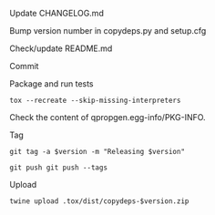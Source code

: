 Update CHANGELOG.md

Bump version number in copydeps.py and setup.cfg

Check/update README.md

Commit

Package and run tests

    tox --recreate --skip-missing-interpreters

Check the content of qpropgen.egg-info/PKG-INFO.

Tag

    git tag -a $version -m "Releasing $version"

    git push git push --tags

Upload

    twine upload .tox/dist/copydeps-$version.zip
